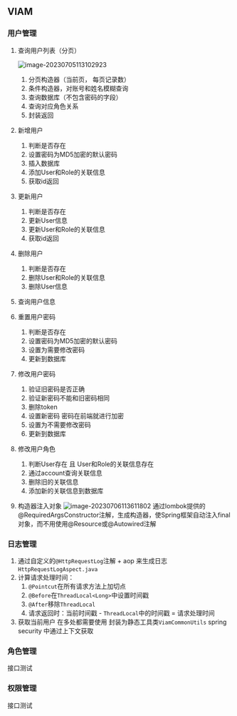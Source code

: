 ## VIAM

### 用户管理

1. 查询用户列表（分页）

   ![image-20230705113102923](https://cora-typora-test-2023.oss-cn-shanghai.aliyuncs.com/pics/image-20230705113102923.png)

   1. 分页构造器（当前页， 每页记录数）
   2. 条件构造器，对账号和姓名模糊查询
   3. 查询数据库（不包含密码的字段）
   4. 查询对应角色关系
   5. 封装返回

2. 新增用户

   1. 判断是否存在
   5. 设置密码为MD5加密的默认密码
   6. 插入数据库
   7. 添加User和Role的关联信息
   8. 获取id返回
   
3. 更新用户

   1. 判断是否存在
   2. 更新User信息
   3. 更新User和Role的关联信息
   4. 获取id返回

4. 删除用户

   1. 判断是否存在
   2. 删除User和Role的关联信息
   3. 删除User信息

5. 查询用户信息

6. 重置用户密码

   1. 判断是否存在
   2. 设置密码为MD5加密的默认密码
   3. 设置为需要修改密码 
   4. 更新到数据库

7. 修改用户密码

   1. 验证旧密码是否正确
   2. 验证新密码不能和旧密码相同
   3. 删除token
   4. 设置新密码 密码在前端就进行加密
   4. 设置为不需要修改密码
   6. 更新到数据库

8. 修改用户角色

   1. 判断User存在 且 User和Role的关联信息存在
   2. 通过account查询关联信息
   3. 删除旧的关联信息 
   4. 添加新的关联信息到数据库

9. 构造器注入对象
   ![image-20230706113611802](https://cora-typora-test-2023.oss-cn-shanghai.aliyuncs.com/pics/image-20230706113611802.png)
   通过lombok提供的@RequiredArgsConstructor注解，生成构造器，使Spring框架自动注入final对象，而不用使用@Resource或@Autowired注解

### 日志管理

1. 通过自定义的`@HttpRequestLog`注解 + aop 来生成日志
   `HttpRequestLogAspect.java`
2. 计算请求处理时间：
   1. `@Pointcut`在所有请求方法上加切点
   2. `@Before`在`ThreadLocal<Long>`中设置时间戳
   3. `@After`移除`ThreadLocal`
   4. 请求返回时：当前时间戳 - `ThreadLocal`中的时间戳 = 请求处理时间
3. 获取当前用户
   在多处都需要使用 封装为静态工具类`ViamCommonUtils`
   spring security 中通过上下文获取

### 角色管理

接口测试

### 权限管理

接口测试



